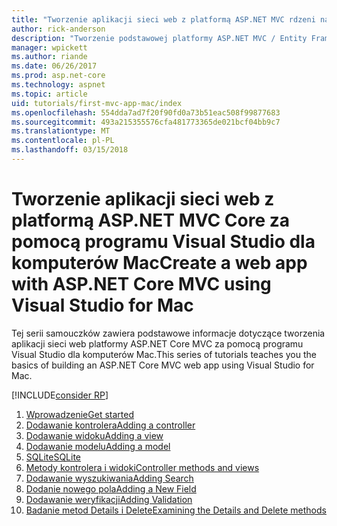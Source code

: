 ```yaml
---
title: "Tworzenie aplikacji sieci web z platformą ASP.NET MVC rdzeni na komputerze Mac"
author: rick-anderson
description: "Tworzenie podstawowej platformy ASP.NET MVC / Entity Framework aplikacji za pomocą programu Visual Studio dla komputerów Mac"
manager: wpickett
ms.author: riande
ms.date: 06/26/2017
ms.prod: asp.net-core
ms.technology: aspnet
ms.topic: article
uid: tutorials/first-mvc-app-mac/index
ms.openlocfilehash: 554dda7ad7f20f90fd0a73b51eac508f99877683
ms.sourcegitcommit: 493a215355576cfa481773365de021bcf04bb9c7
ms.translationtype: MT
ms.contentlocale: pl-PL
ms.lasthandoff: 03/15/2018
---
```

# <a name="create-a-web-app-with-aspnet-core-mvc-using-visual-studio-for-mac"></a><span data-ttu-id="cde60-103">Tworzenie aplikacji sieci web z platformą ASP.NET MVC Core za pomocą programu Visual Studio dla komputerów Mac</span><span class="sxs-lookup"><span data-stu-id="cde60-103">Create a web app with ASP.NET Core MVC using Visual Studio for Mac</span></span>

<span data-ttu-id="cde60-104">Tej serii samouczków zawiera podstawowe informacje dotyczące tworzenia aplikacji sieci web platformy ASP.NET Core MVC za pomocą programu Visual Studio dla komputerów Mac.</span><span class="sxs-lookup"><span data-stu-id="cde60-104">This series of tutorials teaches you the basics of building an ASP.NET Core MVC web app using Visual Studio for Mac.</span></span> 

[!INCLUDE[consider RP](../../includes/razor.md)]

1. [<span data-ttu-id="cde60-105">Wprowadzenie</span><span class="sxs-lookup"><span data-stu-id="cde60-105">Get started</span></span>](xref:tutorials/first-mvc-app-mac/start-mvc)
1. [<span data-ttu-id="cde60-106">Dodawanie kontrolera</span><span class="sxs-lookup"><span data-stu-id="cde60-106">Adding a controller</span></span>](xref:tutorials/first-mvc-app-mac/adding-controller)
1. [<span data-ttu-id="cde60-107">Dodawanie widoku</span><span class="sxs-lookup"><span data-stu-id="cde60-107">Adding a view</span></span>](xref:tutorials/first-mvc-app-mac/adding-view)
1. [<span data-ttu-id="cde60-108">Dodawanie modelu</span><span class="sxs-lookup"><span data-stu-id="cde60-108">Adding a model</span></span>](xref:tutorials/first-mvc-app-mac/adding-model)
1. [<span data-ttu-id="cde60-109">SQLite</span><span class="sxs-lookup"><span data-stu-id="cde60-109">SQLite</span></span>](xref:tutorials/first-mvc-app-mac/working-with-sql)
1. [<span data-ttu-id="cde60-110">Metody kontrolera i widoki</span><span class="sxs-lookup"><span data-stu-id="cde60-110">Controller methods and views</span></span>](xref:tutorials/first-mvc-app-mac/controller-methods-views)
1. [<span data-ttu-id="cde60-111">Dodawanie wyszukiwania</span><span class="sxs-lookup"><span data-stu-id="cde60-111">Adding Search</span></span>](xref:tutorials/first-mvc-app-mac/search)
1. [<span data-ttu-id="cde60-112">Dodanie nowego pola</span><span class="sxs-lookup"><span data-stu-id="cde60-112">Adding a New Field</span></span>](xref:tutorials/first-mvc-app-mac/new-field)
1. [<span data-ttu-id="cde60-113">Dodawanie weryfikacji</span><span class="sxs-lookup"><span data-stu-id="cde60-113">Adding Validation</span></span>](xref:tutorials/first-mvc-app-mac/validation)
1. [<span data-ttu-id="cde60-114">Badanie metod Details i Delete</span><span class="sxs-lookup"><span data-stu-id="cde60-114">Examining the Details and Delete methods</span></span>](xref:tutorials/first-mvc-app/details)
